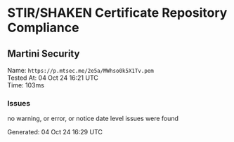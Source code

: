 # STIR/SHAKEN Certificate Repository Compliance

## Martini Security

Name: `https://p.mtsec.me/2e5a/MWhso0k5X1Tv.pem`\
Tested At: 04 Oct 24 16:21 UTC\
Time: 103ms

### Issues

no warning, or error, or notice date level issues were found

Generated: 04 Oct 24 16:29 UTC